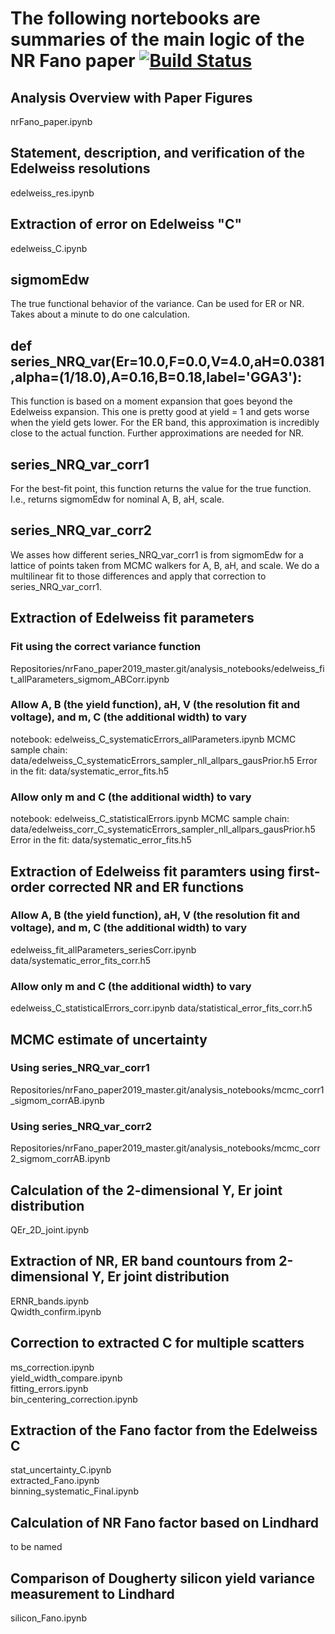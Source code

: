 # The following nortebooks are summaries of the main logic of the NR Fano paper [![Build Status](https://travis-ci.com/villano-lab/nrFano_paper2019.svg?branch=master)](https://travis-ci.com/villano-lab/nrFano_paper2019)

## Analysis Overview with Paper Figures
nrFano_paper.ipynb

## Statement, description, and verification of the Edelweiss resolutions <br/>
edelweiss_res.ipynb

## Extraction of error on Edelweiss "C" <br/>
edelweiss_C.ipynb

## sigmomEdw
The true functional behavior of the variance.  Can be used for ER or NR.  Takes about a minute to do one calculation.

## def series_NRQ_var(Er=10.0,F=0.0,V=4.0,aH=0.0381,alpha=(1/18.0),A=0.16,B=0.18,label='GGA3'):
This function is based on a moment expansion that goes beyond the Edelweiss expansion.  This one is pretty good at yield = 1 and gets worse when the yield gets lower.  For the ER band, this approximation is incredibly close to the actual function.  Further approximations are needed for NR.

## series_NRQ_var_corr1
For the best-fit point, this function returns the value for the true function.  I.e., returns sigmomEdw for nominal A, B, aH, scale.

## series_NRQ_var_corr2
We asses how different series_NRQ_var_corr1 is from sigmomEdw for a lattice of points taken from MCMC walkers for A, B, aH, and scale.  We do a multilinear fit to those differences and apply that correction to series_NRQ_var_corr1.

## Extraction of Edelweiss fit parameters 
### Fit using the correct variance function 
Repositories/nrFano_paper2019_master.git/analysis_notebooks/edelweiss_fit_allParameters_sigmom_ABCorr.ipynb

### Allow A, B (the yield function), aH, V (the resolution fit and voltage), and m, C (the additional width) to vary
notebook: edelweiss_C_systematicErrors_allParameters.ipynb
MCMC sample chain: data/edelweiss_C_systematicErrors_sampler_nll_allpars_gausPrior.h5
Error in the fit: data/systematic_error_fits.h5

### Allow only m and C (the additional width) to vary
notebook: edelweiss_C_statisticalErrors.ipynb
MCMC sample chain: data/edelweiss_corr_C_systematicErrors_sampler_nll_allpars_gausPrior.h5
Error in the fit: data/systematic_error_fits.h5

## Extraction of Edelweiss fit paramters using first-order corrected NR and ER functions <br/>
### Allow A, B (the yield function), aH, V (the resolution fit and voltage), and m, C (the additional width) to vary
edelweiss_fit_allParameters_seriesCorr.ipynb
data/systematic_error_fits_corr.h5

### Allow only m and C (the additional width) to vary
edelweiss_C_statisticalErrors_corr.ipynb
data/statistical_error_fits_corr.h5

## MCMC estimate of uncertainty
### Using series_NRQ_var_corr1
Repositories/nrFano_paper2019_master.git/analysis_notebooks/mcmc_corr1_sigmom_corrAB.ipynb

### Using series_NRQ_var_corr2
Repositories/nrFano_paper2019_master.git/analysis_notebooks/mcmc_corr2_sigmom_corrAB.ipynb

## Calculation of the 2-dimensional Y, Er joint distribution <br/>
QEr_2D_joint.ipynb <br/>
<!---addendum -- check normalization against Arvind's function <br/>
addendum -- do the Er integral analytically <br/> --->

## Extraction of NR, ER band countours from 2-dimensional Y, Er joint distribution <br/>
ERNR_bands.ipynb <br/>
Qwidth_confirm.ipynb <br/>

## Correction to extracted C for multiple scatters <br/>
ms_correction.ipynb <br/>
yield_width_compare.ipynb <br/> 
fitting_errors.ipynb <br/>
bin_centering_correction.ipynb <br/>

## Extraction of the Fano factor from the Edelweiss C <br/>
stat_uncertainty_C.ipynb <br/>
extracted_Fano.ipynb <br/>
binning_systematic_Final.ipynb <br/>

## Calculation of NR Fano factor based on Lindhard <br/>
to be named

## Comparison of Dougherty silicon yield variance measurement to Lindhard <br/>
silicon_Fano.ipynb

<!--- [comment]: # the following moved to a subsequent publication --->
<!--- [comment]: # ## Dark Matter limit comparison given different Fano estimates <br/> --->
<!--- [comment]: # to be named --->
